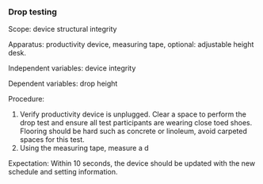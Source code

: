 ### Drop testing
Scope: device structural integrity

Apparatus: productivity device, measuring tape, optional: adjustable height desk.

Independent variables: device integrity

Dependent variables: drop height 

Procedure:

1. Verify productivity device is unplugged. Clear a space to perform the drop test and ensure all test participants are wearing close toed shoes. Flooring should be hard such as concrete or linoleum, avoid carpeted spaces for this test.
2. Using the measuring tape, measure a d

Expectation: Within 10 seconds, the device should be updated with the new schedule and setting information.
